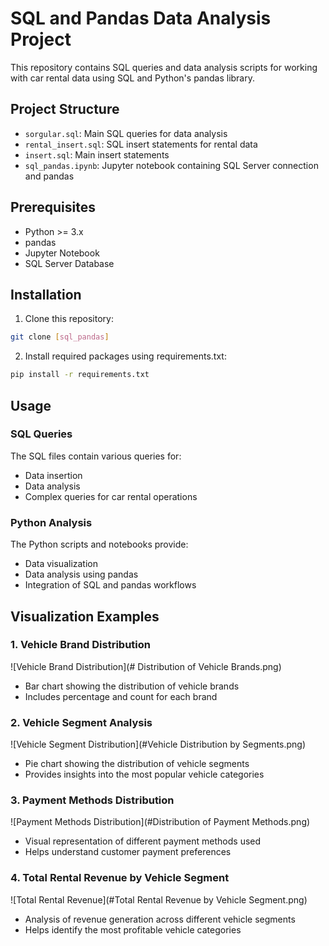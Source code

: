 # SQL and Pandas Data Analysis Project

This repository contains SQL queries and data analysis scripts for working with car rental data using SQL and Python's pandas library.

## Project Structure

- `sorgular.sql`: Main SQL queries for data analysis
- `rental_insert.sql`: SQL insert statements for rental data
- `insert.sql`: Main insert statements 
- `sql_pandas.ipynb`: Jupyter notebook containing SQL Server connection and pandas 

## Prerequisites

- Python >= 3.x
- pandas
- Jupyter Notebook
- SQL Server Database

## Installation

1. Clone this repository:
```bash
git clone [sql_pandas]
```

2. Install required packages using requirements.txt:
```bash
pip install -r requirements.txt
```

## Usage

### SQL Queries
The SQL files contain various queries for:
- Data insertion
- Data analysis
- Complex queries for car rental operations

### Python Analysis
The Python scripts and notebooks provide:
- Data visualization
- Data analysis using pandas
- Integration of SQL and pandas workflows

## Visualization Examples

### 1. Vehicle Brand Distribution
![Vehicle Brand Distribution](# Distribution of Vehicle Brands.png)
- Bar chart showing the distribution of vehicle brands
- Includes percentage and count for each brand

### 2. Vehicle Segment Analysis
![Vehicle Segment Distribution](#Vehicle Distribution by Segments.png)
- Pie chart showing the distribution of vehicle segments
- Provides insights into the most popular vehicle categories

### 3. Payment Methods Distribution
![Payment Methods Distribution](#Distribution of Payment Methods.png)
- Visual representation of different payment methods used
- Helps understand customer payment preferences

### 4. Total Rental Revenue by Vehicle Segment
![Total Rental Revenue](#Total Rental Revenue by Vehicle Segment.png)
- Analysis of revenue generation across different vehicle segments
- Helps identify the most profitable vehicle categories
